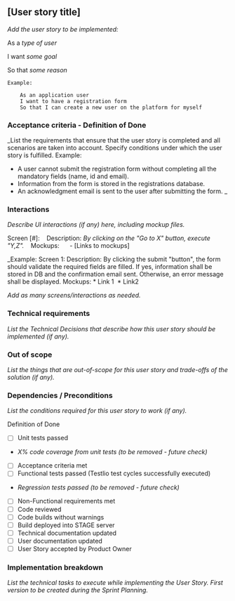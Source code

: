 ## [User story title]
_Add the user story to be implemented:_

As a _type of user_

I want _some goal_

So that _some reason_

	Example:

		As an application user
		I want to have a registration form
		So that I can create a new user on the platform for myself

### Acceptance criteria - Definition of Done
_List the requirements that ensure that the user story is completed and all scenarios are taken into account. Specify conditions under which the user story is fulfilled.
Example:
* A user cannot submit the registration form without completing all the mandatory fields (name, id and email). 
* Information from the form is stored in the registrations database. 
* An acknowledgment email is sent to the user after submitting the form. _

### Interactions
_Describe UI interactions (if any) here, including mockup files._

Screen [#]:
    Description: _By clicking on the "Go to X" button, execute "Y,Z"._
    Mockups:
      - [Links to mockups]

_Example:
	Screen 1:
		Description: By clicking the submit "button", the form should validate the required fields are filled. If yes, information shall be stored in DB and the confirmation email sent. Otherwise, an error message shall be displayed.
		Mockups:
			* Link 1 
			* Link2 

_Add as many screens/interactions as needed._

### Technical requirements
_List the Technical Decisions that describe how this user story should be implemented (if any)._

### Out of scope
_List the things that are out-of-scope for this user story and trade-offs of the solution (if any)._

### Dependencies / Preconditions
_List the conditions required for this user story to work (if any)._

Definition of Done
- [ ]  Unit tests passed 
- _X% code coverage from unit tests (to be removed - future check) _
- [ ]  Acceptance criteria met 
- [ ]  Functional tests passed (Testlio test cycles successfully executed) 
- _Regression tests passed (to be removed - future check) _
- [ ]  Non-Functional requirements met 
- [ ]  Code reviewed 
- [ ]  Code builds without warnings 
- [ ]  Build deployed into STAGE server 
- [ ]  Technical documentation updated 
- [ ]  User documentation updated 
- [ ]  User Story accepted by Product Owner 

### Implementation breakdown
_List the technical tasks to execute while implementing the User Story. First version to be created during the Sprint Planning._
